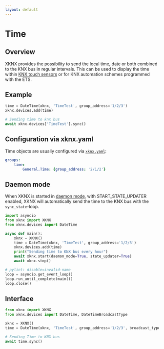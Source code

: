 ```yaml
---
layout: default
---
```


# [](#header-1)Time

## [](#header-2)Overview

XKNX provides the possibility to send the local time, date or both combined to the KNX bus in regular intervals. This can be used to display the time within [KNX touch sensors](https://katalog.gira.de/en/datenblatt.html?id=638294) or for KNX automation schemes programmed with the ETS.

## [](#header-2)Example

```python
time = DateTime(xknx, 'TimeTest', group_address='1/2/3')
xknx.devices.add(time)

# Sending time to knx bus
await xknx.devices['TimeTest'].sync()
``` 

## [](#header-2)Configuration via **xknx.yaml**

Time objects are usually configured via [`xknx.yaml`](/configuration):

```yaml
groups:
    time:
        General.Time: {group_address: '2/1/2'}
```

## [](#header-2)Daemon mode

When XKNX is started in [daemon mode](/xknx), with START_STATE_UPDATER enabled, XKNX will automatically send the time to the KNX bus with the `sync_state`-loop. 

```python
import asyncio
from xknx import XKNX
from xknx.devices import DateTime

async def main():
    xknx = XKNX()
    time = DateTime(xknx, 'TimeTest', group_address='1/2/3')
    xknx.devices.add(time)
    print("Sending time to KNX bus every hour")
    await xknx.start(daemon_mode=True, state_updater=True)
    await xknx.stop()

# pylint: disable=invalid-name
loop = asyncio.get_event_loop()
loop.run_until_complete(main())
loop.close()
```

## [](#header-2)Interface


```python
from xknx import XKNX
from xknx.devices import DateTime, DateTimeBroadcastType

xknx = XKNX()
time = DateTime(xknx, 'TimeTest', group_address='1/2/3', broadcast_type=DateTimeBroadcastType.TIME)

# Sending Time to KNX bus 
await time.sync()
```


